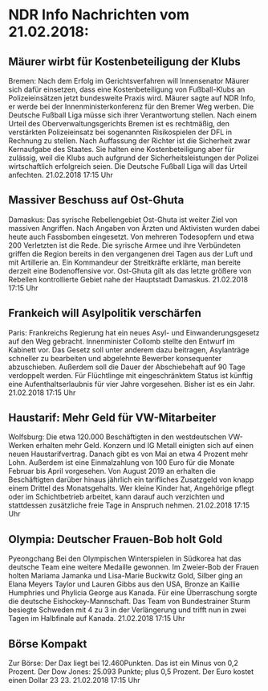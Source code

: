 # NDR Info Nachrichten vom 21.02.2018:


## Mäurer wirbt für Kostenbeteiligung der Klubs
Bremen: Nach dem Erfolg im Gerichtsverfahren will Innensenator Mäurer sich dafür einsetzen, dass eine Kostenbeteiligung von Fußball-Klubs an Polizeieinsätzen jetzt bundesweite Praxis wird. Mäurer sagte auf NDR Info, er werde bei der Innenministerkonferenz für den Bremer Weg werben. Die Deutsche Fußball Liga müsse sich ihrer Verantwortung stellen. Nach einem Urteil des Oberverwaltungsgerichts Bremen ist es rechtmäßig, den verstärkten Polizeieinsatz bei sogenannten Risikospielen der DFL in Rechnung zu stellen. Nach Auffassung der Richter ist die Sicherheit zwar Kernaufgabe des Staates. Sie halten eine Kostenbeteiligung aber für zulässig, weil die Klubs auch aufgrund der Sicherheitsleistungen der Polizei wirtschaftlich erfolgreich seien. Die Deutsche Fußball Liga will das Urteil anfechten. 21.02.2018 17:15 Uhr 

## Massiver Beschuss auf Ost-Ghuta
Damaskus: Das syrische Rebellengebiet Ost-Ghuta ist weiter Ziel von massiven Angriffen. Nach Angaben von Ärzten und Aktivisten wurden dabei heute auch Fassbomben eingesetzt. Von mehreren Todesopfern und etwa 200 Verletzten ist die Rede. Die syrische Armee und ihre Verbündeten griffen die Region bereits in den vergangenen drei Tagen aus der Luft und mit Artillerie an. Ein Kommandeur der Streitkräfte erklärte, man bereite derzeit eine Bodenoffensive vor. Ost-Ghuta gilt als das letzte größere von Rebellen kontrollierte Gebiet nahe der Hauptstadt Damaskus. 21.02.2018 17:15 Uhr 

## Frankeich will Asylpolitik verschärfen
Paris: Frankreichs Regierung hat ein neues Asyl- und Einwanderungsgesetz auf den Weg gebracht. Innenminister Collomb stellte den Entwurf im Kabinett vor. Das Gesetz soll unter anderem dazu beitragen, Asylanträge schneller zu bearbeiten und abgelehnte Bewerber konsequenter abzuschieben. Außerdem soll die Dauer der Abschiebehaft auf 90 Tage verdoppelt werden. Für Flüchtlinge mit eingeschränktem Status ist künftig eine Aufenthaltserlaubnis für vier Jahre vorgesehen. Bisher ist es ein Jahr. 21.02.2018 17:15 Uhr 

## Haustarif: Mehr Geld für VW-Mitarbeiter
Wolfsburg: Die etwa 120.000 Beschäftigten in den westdeutschen VW-Werken erhalten mehr Geld. Konzern und IG Metall einigten sich auf einen neuen Haustarifvertrag. Danach gibt es von Mai an etwa 4 Prozent mehr Lohn. Außerdem ist eine Einmalzahlung von 100 Euro für die Monate Februar bis April vorgesehen. Von August 2019 an erhalten die Beschäftigten darüber hinaus jährlich ein tarifliches Zusatzgeld von knapp einem Drittel des Monatsgehalts. Wer kleine Kinder hat, Angehörige pflegt oder im Schichtbetrieb arbeitet, kann darauf auch verzichten und stattdessen zusätzliche freie Tage in Anspruch nehmen. 21.02.2018 17:15 Uhr 

## Olympia: Deutscher Frauen-Bob holt Gold
Pyeongchang Bei den Olympischen Winterspielen in Südkorea hat das deutsche Team eine weitere Medaille gewonnen. Im Zweier-Bob der Frauen holten Mariama Jamanka und Lisa-Marie Buckwitz Gold, Silber ging an Elana Meyers Taylor und Lauren Gibbs aus den USA, Bronze an Kaillie Humphries und Phylicia George aus Kanada. Für eine Überraschung sorgte die deutsche Eishockey-Mannschaft. Das Team von Bundestrainer Sturm besiegte Schweden mit 4 zu 3 in der Verlängerung und trifft nun in zwei Tagen im Halbfinale auf Kanada. 21.02.2018 17:15 Uhr 

## Börse Kompakt
Zur Börse: Der Dax liegt bei 12.460Punkten. Das ist ein  Minus von 0,2 Prozent. Der Dow Jones: 25.093 Punkte; plus 0,5  Prozent. Der Euro kostet einen Dollar 23 23. 21.02.2018 17:15 Uhr 
